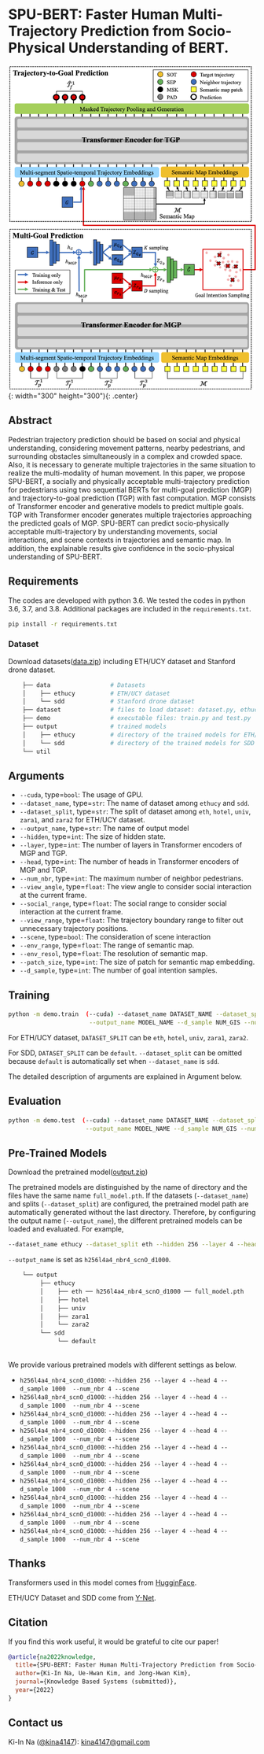 # SPU-BERT: Faster Human Multi-Trajectory Prediction from Socio-Physical Understanding of BERT.

![SPU-BERT](./overview.png){: width="300" height="300"){: .center}

## Abstract
Pedestrian trajectory prediction should be based on social and physical understanding, considering movement patterns, nearby pedestrians, and surrounding obstacles simultaneously in a complex and crowded space. Also, it is necessary to generate multiple trajectories in the same situation to realize the multi-modality of human movement. In this paper, we propose SPU-BERT, a socially and physically acceptable multi-trajectory prediction for pedestrians using two sequential BERTs for multi-goal prediction (MGP) and trajectory-to-goal prediction (TGP) with fast computation. 
MGP consists of Transformer encoder and generative models to predict multiple goals. TGP with Transformer encoder generates multiple trajectories approaching the predicted goals of MGP. 
SPU-BERT can predict socio-physically acceptable multi-trajectory by understanding movements, social interactions, and scene contexts in trajectories and semantic map. In addition, the explainable results give confidence in the socio-physical understanding of SPU-BERT.


## Requirements
The codes are developed with python 3.6.
We tested the codes in python 3.6, 3.7, and 3.8.
Additional packages are included in the `requirements.txt`.

```bash
pip install -r requirements.txt
```



### Dataset
Download datasets([data.zip](https://drive.google.com/file/d/1F80d4mEM9XXIJyaNhbBX9CSXDSDx-3Cy/view?usp=share_link)) including ETH/UCY dataset and Stanford drone dataset.
```bash
    ├── data                 # Datasets
    │    ├── ethucy          # ETH/UCY dataset
    │    └── sdd             # Stanford drone dataset
    ├── dataset              # files to load dataset: dataset.py, ethucy.py, sdd.py 
    ├── demo                 # executable files: train.py and test.py
    ├── output               # trained models
    │    ├── ethucy          # directory of the trained models for ETH/UCY datasets (eth, hotel, univ, zara1, zara2)
    │    └── sdd             # directory of the trained models for SDD (default)
    └── util
```

## Arguments

- `--cuda`, type=`bool`: The usage of GPU. 
- `--dataset_name`, type=`str`: The name of dataset among `ethucy` and `sdd`.
- `--dataset_split`, type=`str`: The split of dataset among `eth`, `hotel`, `univ`, `zara1`, and `zara2` for ETH/UCY dataset.
- `--output_name`, type=`str`: The name of output model 
- `--hidden`, type=`int`: The size of hidden state.
- `--layer`, type=`int`: The number of layers in Transformer encoders of MGP and TGP. 
- `--head`, type=`int`: The number of heads in Transformer encoders of MGP and TGP. 
- `--num_nbr`, type=`int`: The maximum number of neighbor pedestrians.
- `--view_angle`, type=`float`: The view angle to consider social interaction at the current frame.
- `--social_range`, type=`float`: The social range to consider social interaction at the current frame. 
- `--view_range`, type=`float`: The trajectory boundary range to filter out unnecessary trajectory positions.
- `--scene`, type=`bool`: The consideration of scene interaction 
- `--env_range`, type=`float`: The range of semantic map. 
- `--env_resol`, type=`float`: The resolution of semantic map.
- `--patch_size`, type=`int`: The size of patch for semantic map embedding.
- `--d_sample`, type=`int`: The number of goal intention samples.

## Training
```bash
python -m demo.train  (--cuda) --dataset_name DATASET_NAME --dataset_split DATASET_SPLIT \
                       --output_name MODEL_NAME --d_sample NUM_GIS --num_nbr NUM_NEIGHBOR --scene 
```
For ETH/UCY dataset, `DATASET_SPLIT` can be `eth`, `hotel`, `univ`, `zara1`, `zara2`.

For SDD, `DATASET_SPLIT` can be `default`. `--dataset_split` can be omitted because `default` is automatically set when `--dataset_name` is `sdd`.

The detailed description of arguments are explained in Argument below.

## Evaluation

```bash
python -m demo.test  (--cuda) --dataset_name DATASET_NAME --dataset_split DATASET_SPLIT \
                      --output_name MODEL_NAME --d_sample NUM_GIS --num_nbr NUM_NEIGHBOR --scene
```


## Pre-Trained Models
Download the pretrained model([output.zip](https://drive.google.com/file/d/1F80d4mEM9XXIJyaNhbBX9CSXDSDx-3Cy/view?usp=share_link)) 

The pretrained models are distinguished by the name of directory and the files have the same name `full_model.pth`.
If the datasets (`--dataset_name`) and splits (`--dataset_split`) are configured, the pretrained model path are automatically generated without the last directory.
Therefore, by configuring the output name (`--output_name`), the different pretrained models can be loaded and evaluated.
For example, 
```bash
--dataset_name ethucy --dataset_split eth --hidden 256 --layer 4 --head 4 --d_sample 1000  --num_nbr 4 --scene 
```
`--output_name` is set as `h256l4a4_nbr4_scnO_d1000`.
```bash
    └── output               
         ├── ethucy 
         │    ├── eth ── h256l4a4_nbr4_scnO_d1000 ── full_model.pth
         │    ├── hotel
         │    ├── univ
         │    ├── zara1
         │    └── zara2
         └── sdd   
              └── default          
    
```  
We provide various pretrained models with different settings as below.
- `h256l4a4_nbr4_scnO_d1000`: `--hidden 256 --layer 4 --head 4 --d_sample 1000  --num_nbr 4 --scene`
- `h256l4a8_nbr4_scnO_d1000`: `--hidden 256 --layer 4 --head 4 --d_sample 1000  --num_nbr 4 --scene`
- `h256l4a4_nbr4_scnO_d1000`: `--hidden 256 --layer 4 --head 4 --d_sample 1000  --num_nbr 4 --scene`
- `h256l4a4_nbr4_scnO_d1000`: `--hidden 256 --layer 4 --head 4 --d_sample 1000  --num_nbr 4 --scene`
- `h256l4a4_nbr4_scnO_d1000`: `--hidden 256 --layer 4 --head 4 --d_sample 1000  --num_nbr 4 --scene`
- `h256l4a4_nbr4_scnO_d1000`: `--hidden 256 --layer 4 --head 4 --d_sample 1000  --num_nbr 4 --scene`
- `h256l4a4_nbr4_scnO_d1000`: `--hidden 256 --layer 4 --head 4 --d_sample 1000  --num_nbr 4 --scene`
- `h256l4a4_nbr4_scnO_d1000`: `--hidden 256 --layer 4 --head 4 --d_sample 1000  --num_nbr 4 --scene`
- `h256l4a4_nbr4_scnO_d1000`: `--hidden 256 --layer 4 --head 4 --d_sample 1000  --num_nbr 4 --scene`
- `h256l4a4_nbr4_scnO_d1000`: `--hidden 256 --layer 4 --head 4 --d_sample 1000  --num_nbr 4 --scene`






## Thanks

Transformers used in this model comes from [HugginFace](https://huggingface.co/).

ETH/UCY Dataset and SDD come from [Y-Net](https://github.com/HarshayuGirase/Human-Path-Prediction).  


## Citation  
If you find this work useful, it would be grateful to cite our paper!

```bib
@article{na2022knowledge,
  title={SPU-BERT: Faster Human Multi-Trajectory Prediction from Socio-Physical Understanding of BERT},
  author={Ki-In Na, Ue-Hwan Kim, and Jong-Hwan Kim},
  journal={Knowledge Based Systems (submitted)},
  year={2022}
}
```

## Contact us

Ki-In Na ([@kina4147](https://github.com/kina4147)): kina4147@gmail.com  
